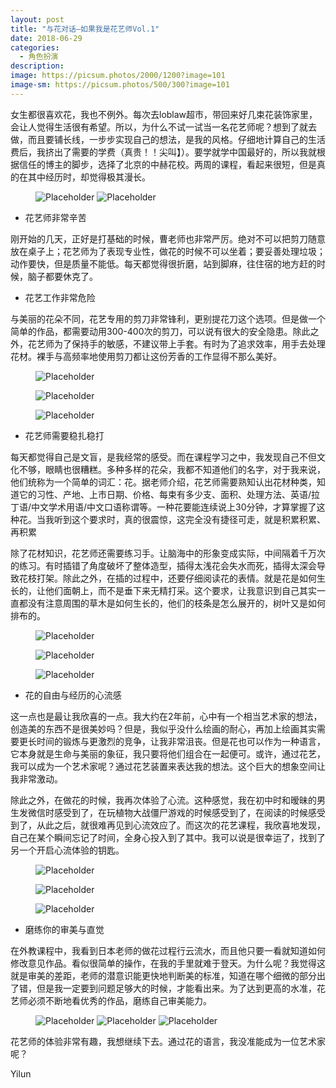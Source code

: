 ```yaml
---
layout: post
title: "与花对话—如果我是花艺师Vol.1"
date: 2018-06-29
categories:
  - 角色扮演
description:
image: https://picsum.photos/2000/1200?image=101
image-sm: https://picsum.photos/500/300?image=101
---
```

女生都很喜欢花，我也不例外。每次去loblaw超市，带回来好几束花装饰家里，会让人觉得生活很有希望。所以，为什么不试一试当一名花艺师呢？想到了就去做，而且要铺长线，一步步实现自己的想法，是我的风格<!--break-->。仔细地计算自己的生活费后，我挤出了需要的学费（真贵！！尖叫】）。要学就学中国最好的，所以我就根据信任的博主的脚步，选择了北京的中赫花校。两周的课程，看起来很短，但是真的在其中经历时，却觉得极其漫长。

<figure>
  <img src="https://github.com/yilun1017/blog-img/blob/master/2018-06-29-flower-artist-vol-1/1.jpg?raw=true" alt="Placeholder"/>
  <img src="https://github.com/yilun1017/blog-img/blob/master/2018-06-29-flower-artist-vol-1/2.jpg?raw=true" alt="Placeholder"/>
  <!--<figcaption>Gentrify cray pug authentic, cliche listicle actually subway tile woke semiotics af.</figcaption>-->
</figure>

<ul>
  <li>花艺师非常辛苦</li>
</ul>
刚开始的几天，正好是打基础的时候，曹老师也非常严厉。绝对不可以把剪刀随意放在桌子上；花艺师为了表现专业性，做花的时候不可以坐着；要妥善处理垃圾；动作要快，但是质量不能低。每天都觉得很折磨，站到脚麻，往住宿的地方赶的时候，脑子都要休克了。

<ul>
  <li>花艺工作非常危险</li>
</ul>
与美丽的花朵不同，花艺专用的剪刀非常锋利，更别提花刀这个选项。但是做一个简单的作品，都需要动用300-400次的剪刀，可以说有很大的安全隐患。除此之外，花艺师为了保持手的敏感，不建议带上手套。有时为了追求效率，用手去处理花材。裸手与高频率地使用剪刀都让这份芳香的工作显得不那么美好。
<div class="muli-fig">
  <div class="half-left">
    <figure>
      <img src="https://github.com/yilun1017/blog-img/blob/master/2018-06-29-flower-artist-vol-1/3.jpg?raw=true" alt="Placeholder"/>
    </figure>
  </div>
  <div class="half-right">
  <figure>
      <img src="https://github.com/yilun1017/blog-img/blob/master/2018-06-29-flower-artist-vol-1/4.jpg?raw=true" alt="Placeholder"/>
    </figure>
  </div>
<div>
<figure>
      <img src="https://github.com/yilun1017/blog-img/blob/master/2018-06-29-flower-artist-vol-1/5.jpg?raw=true" alt="Placeholder"/>
</figure>

<ul>
  <li>花艺师需要稳扎稳打</li>
</ul>
每天都觉得自己是文盲，是我经常的感受。而在课程学习之中，我发现自己不但文化不够，眼睛也很糟糕。多种多样的花朵，我都不知道他们的名字，对于我来说，他们统称为一个简单的词汇：花。据老师介绍，花艺师需要熟知认出花材种类，知道它的习性、产地、上市日期、价格、每束有多少支、面积、处理方法、英语/拉丁语/中文学术用语/中文口语称谓等。一种花要能连续说上30分钟，才算掌握了这种花。当我听到这个要求时，真的很震惊，这完全没有捷径可走，就是积累积累、再积累

除了花材知识，花艺师还需要练习手。让脑海中的形象变成实际，中间隔着千万次的练习。有时插错了角度破坏了整体造型，插得太浅花会失水而死，插得太深会导致花枝打架。除此之外，在插的过程中，还要仔细阅读花的表情。就是花是如何生长的，让他们面朝上，而不是垂下来无精打采。这个要求，让我意识到自己其实一直都没有注意周围的草木是如何生长的，他们的枝条是怎么展开的，树叶又是如何排布的。

<div class="muli-fig">
  <div class="three-left">
    <div class="half-up">
      <figure>
        <img src="https://github.com/yilun1017/blog-img/blob/master/2018-06-29-flower-artist-vol-1/6.jpg?raw=true" alt="Placeholder"/>
      </figure>
    </div>
    <div  class="half-down">
      <figure>
        <img src="https://github.com/yilun1017/blog-img/blob/master/2018-06-29-flower-artist-vol-1/7.jpg?raw=true" alt="Placeholder"/>
      </figure>
    <div>
  </div>
  <div class="seven-right">
    <figure>
      <img src="https://github.com/yilun1017/blog-img/blob/master/2018-06-29-flower-artist-vol-1/8.jpg?raw=true" alt="Placeholder"/>
    </figure>
  </div>
<div>

<ul>
  <li>花的自由与经历的心流感</li>
</ul>
这一点也是最让我欣喜的一点。我大约在2年前，心中有一个相当艺术家的想法，创造美的东西不是很美妙吗？但是，我似乎没什么绘画的耐心，再加上绘画其实需要更长时间的锻炼与更激烈的竞争，让我非常沮丧。但是花也可以作为一种语言，它本身就是生命与美丽的象征，我只要将他们组合在一起便可。或许，通过花艺，我可以成为一个艺术家呢？通过花艺装置来表达我的想法。这个巨大的想象空间让我非常激动。

除此之外，在做花的时候，我再次体验了心流。这种感觉，我在初中时和暧昧的男生发微信时感受到了，在玩植物大战僵尸游戏的时候感受到了，在阅读的时候感受到了，从此之后，就很难再见到心流效应了。而这次的花艺课程，我欣喜地发现，自己在某个瞬间忘记了时间，全身心投入到了其中。我可以说是很幸运了，找到了另一个开启心流体验的钥匙。
<figure>
  <img src="https://github.com/yilun1017/blog-img/blob/master/2018-06-29-flower-artist-vol-1/9.jpg?raw=true" alt="Placeholder"/>
</figure>
<div class="muli-fig">
  <figure class="half-left">
    <img src="https://github.com/yilun1017/blog-img/blob/master/2018-06-29-flower-artist-vol-1/10.jpg?raw=true" alt="Placeholder"/>
  </figure>
  <figure class="half-right">
    <img src="https://github.com/yilun1017/blog-img/blob/master/2018-06-29-flower-artist-vol-1/11.jpg?raw=true" alt="Placeholder"/>
  </figure>
<div>

<ul>
  <li>磨练你的审美与直觉</li>
</ul>
在外教课程中，我看到日本老师的做花过程行云流水，而且他只要一看就知道如何修改意见作品。看似很简单的操作，在我的手里就难于登天。为什么呢？我觉得这就是审美的差距，老师的潜意识能更快地判断美的标准，知道在哪个细微的部分出了错，但是我一定要到问题足够大的时候，才能看出来。为了达到更高的水准，花艺师必须不断地看优秀的作品，磨练自己审美能力。




<figure  class= "nav-fig">
  <img src="https://github.com/yilun1017/blog-img/blob/master/2018-06-29-flower-artist-vol-1/12.jpg?raw=true" alt="Placeholder"/>
  <img src="https://github.com/yilun1017/blog-img/blob/master/2018-06-29-flower-artist-vol-1/13.jpg?raw=true" alt="Placeholder"/>
  <img src="https://github.com/yilun1017/blog-img/blob/master/2018-06-29-flower-artist-vol-1/14.jpg?raw=true" alt="Placeholder"/>
</figure>


花艺师的体验非常有趣，我想继续下去。通过花的语言，我没准能成为一位艺术家呢？

Yilun